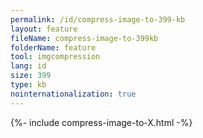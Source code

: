 ```yaml
---
permalink: /id/compress-image-to-399-kb
layout: feature
fileName: compress-image-to-399kb
folderName: feature
tool: imgcompression
lang: id
size: 399
type: kb
nointernationalization: true
---
```

{%- include compress-image-to-X.html -%}
      